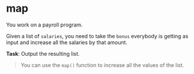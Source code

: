 # map

You work on a payroll program.

Given a list of `salaries`, you need to take the `bonus` everybody is getting as input and increase all the salaries by that amount.

**Task**: Output the resulting list.

>You can use the `map()` function to increase all the values of the list.